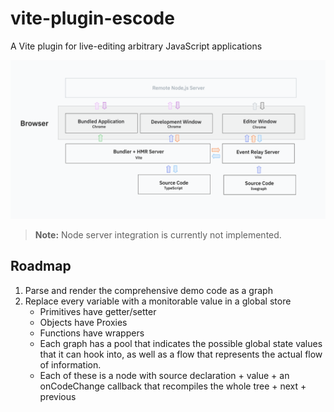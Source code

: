 # vite-plugin-escode
A Vite plugin for live-editing arbitrary JavaScript applications

![plugin architecture](./assets/plugin-architecture.png)

> **Note:** Node server integration is currently not implemented.

## Roadmap
1. Parse and render the comprehensive demo code as a graph
2. Replace every variable with a monitorable value in a global store
    - Primitives have getter/setter
    - Objects have Proxies
    - Functions have wrappers
    - Each graph has a pool that indicates the possible global state values that it can hook into, as well as a flow that represents the actual flow of information.
    - Each of these is a node with source declaration + value + an onCodeChange callback that recompiles the whole tree + next + previous
